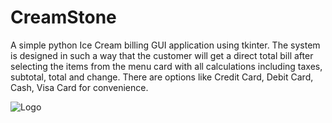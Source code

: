 # CreamStone

A simple python Ice Cream billing GUI application using tkinter.
The system is designed in such a way that the
customer will get a direct total bill after
selecting the items from the menu card with
all calculations including taxes, subtotal, total
and change. There are options like Credit
Card, Debit Card, Cash, Visa Card for
convenience.

![Logo](https://images.unsplash.com/photo-1567206563064-6f60f40a2b57?ixlib=rb-1.2.1&ixid=MnwxMjA3fDB8MHxwaG90by1wYWdlfHx8fGVufDB8fHx8&auto=format&fit=crop&w=774&q=80)



